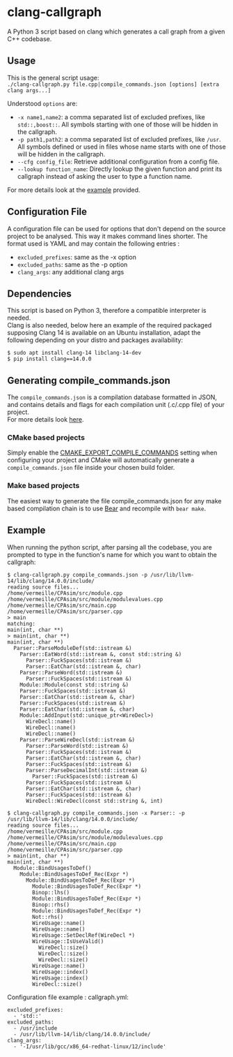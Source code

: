 # clang-callgraph
A Python 3 script based on clang which generates a call graph from a given C++ codebase.

## Usage
This is the general script usage:<br/>
`./clang-callgraph.py file.cpp|compile_commands.json [options] [extra clang args...]`

Understood `options` are:
* `-x name1,name2`: a comma separated list of excluded prefixes, like
  `std::,boost::`. All symbols starting with one of those will be hidden in the
  callgraph.
* `-p path1,path2`: a comma separated list of excluded prefixes, like
  `/usr`. All symbols defined or used in files whose name starts with one of those
  will be hidden in the callgraph.
* `--cfg config_file`: Retrieve additional configuration from a config file.
* `--lookup function_name`: Directly lookup the given function and print its callgraph
  instead of asking the user to type a function name.

For more details look at the [example](#Example) provided.

## Configuration File
A configuration file can be used for options that don't depend on the source project to be analysed.
This way it makes command lines shorter.
The format used is YAML and may contain the following entries :
* `excluded_prefixes`: same as the -x option
* `excluded_paths`: same as the -p option
* `clang_args`: any additional clang args

## Dependencies
This script is based on Python 3, therefore a compatible interpreter is needed.<br/>
Clang is also needed, below here an example of the required packaged supposing Clang 14 is available on an Ubuntu installation, adapt the following depending on your distro and packages availability:
```
$ sudo apt install clang-14 libclang-14-dev
$ pip install clang==14.0.0
```

## Generating compile_commands.json
The `compile_commands.json` is a compilation database formatted in JSON, and contains details and flags for each compilation unit (.c/.cpp file) of your project.<br/>
For more details look [here](https://clang.llvm.org/docs/JSONCompilationDatabase.html).

### CMake based projects
Simply enable the [CMAKE_EXPORT_COMPILE_COMMANDS](https://cmake.org/cmake/help/latest/variable/CMAKE_EXPORT_COMPILE_COMMANDS.html)
setting when configuring your project and CMake will automatically generate a `compile_commands.json` file inside your chosen build folder.

### Make based projects
The easiest way to generate the file compile\_commands.json for any make based
compilation chain is to use [Bear](https://github.com/rizsotto/Bear) and recompile
with `bear make`.

## Example
When running the python script, after parsing all the codebase, you are
prompted to type in the function's name for which you want to obtain the
callgraph:
```
$ clang-callgraph.py compile_commands.json -p /usr/lib/llvm-14/lib/clang/14.0.0/include/
reading source files...
/home/vermeille/CPAsim/src/module.cpp
/home/vermeille/CPAsim/src/module/modulevalues.cpp
/home/vermeille/CPAsim/src/main.cpp
/home/vermeille/CPAsim/src/parser.cpp
> main
matching:
main(int, char **)
> main(int, char **)
main(int, char **)
  Parser::ParseModuleDef(std::istream &)
    Parser::EatWord(std::istream &, const std::string &)
      Parser::FuckSpaces(std::istream &)
      Parser::EatChar(std::istream &, char)
    Parser::ParseWord(std::istream &)
      Parser::FuckSpaces(std::istream &)
    Module::Module(const std::string &)
    Parser::FuckSpaces(std::istream &)
    Parser::EatChar(std::istream &, char)
    Parser::FuckSpaces(std::istream &)
    Parser::EatChar(std::istream &, char)
    Module::AddInput(std::unique_ptr<WireDecl>)
      WireDecl::name()
      WireDecl::name()
      WireDecl::name()
    Parser::ParseWireDecl(std::istream &)
      Parser::ParseWord(std::istream &)
      Parser::FuckSpaces(std::istream &)
      Parser::EatChar(std::istream &, char)
      Parser::FuckSpaces(std::istream &)
      Parser::ParseDecimalInt(std::istream &)
        Parser::FuckSpaces(std::istream &)
      Parser::FuckSpaces(std::istream &)
      Parser::EatChar(std::istream &, char)
      Parser::FuckSpaces(std::istream &)
      WireDecl::WireDecl(const std::string &, int)
```
```
$ clang-callgraph.py compile_commands.json -x Parser:: -p /usr/lib/llvm-14/lib/clang/14.0.0/include/
reading source files...
/home/vermeille/CPAsim/src/module.cpp
/home/vermeille/CPAsim/src/module/modulevalues.cpp
/home/vermeille/CPAsim/src/main.cpp
/home/vermeille/CPAsim/src/parser.cpp
> main(int, char **)
main(int, char **)
  Module::BindUsagesToDef()
    Module::BindUsagesToDef_Rec(Expr *)
      Module::BindUsagesToDef_Rec(Expr *)
        Module::BindUsagesToDef_Rec(Expr *)
        Binop::lhs()
        Module::BindUsagesToDef_Rec(Expr *)
        Binop::rhs()
        Module::BindUsagesToDef_Rec(Expr *)
        Not::rhs()
        WireUsage::name()
        WireUsage::name()
        WireUsage::SetDeclRef(WireDecl *)
        WireUsage::IsUseValid()
          WireDecl::size()
          WireDecl::size()
          WireDecl::size()
        WireUsage::name()
        WireUsage::index()
        WireUsage::index()
        WireDecl::size()
```

Configuration file example :
callgraph.yml:
```
excluded_prefixes:
  - 'std::'
excluded_paths:
  - /usr/include
  - /usr/lib/llvm-14/lib/clang/14.0.0/include/
clang_args:
  - '-I/usr/lib/gcc/x86_64-redhat-linux/12/include'
```
